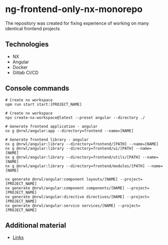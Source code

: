 # ng-frontend-only-nx-monorepo
The repository was created for fixing experience of working on many identical frontend projects

## Technologies
* NX
* Angular
* Docker
* Gitlab CI/CD

## Console commands
```shell
# Create nx workspace
npm run start start:[PROJECT_NAME]

# Create nx workspace
npx create-nx-workspace@latest --preset angular --directory ./

# Generate frontend application - angular
nx g @nrwl/angular:app --directory=frontend --name=[NAME]

# Generate frontend library - angular
nx g @nrwl/angular:library --directory=frontend/[PATH] --name=[NAME]
nx g @nrwl/angular:library --directory=frontend/ui/[PATH] --name=[NAME]
nx g @nrwl/angular:library --directory=frontend/utils/[PATH] --name=[NAME]
nx g @nrwl/angular:library --directory=frontend/modules/[PATH] --name=[NAME]

nx generate @nrwl/angular:component layouts/[NAME] --project=[PROJECT_NAME]
nx generate @nrwl/angular:component components/[NAME] --project=[PROJECT_NAME]
nx generate @nrwl/angular:directive directives/[NAME] --project=[PROJECT_NAME]
nx generate @nrwl/angular:service services/[NAME] --project=[PROJECT_NAME]
```

## Additional material
* [Links](./docs/links.md)
